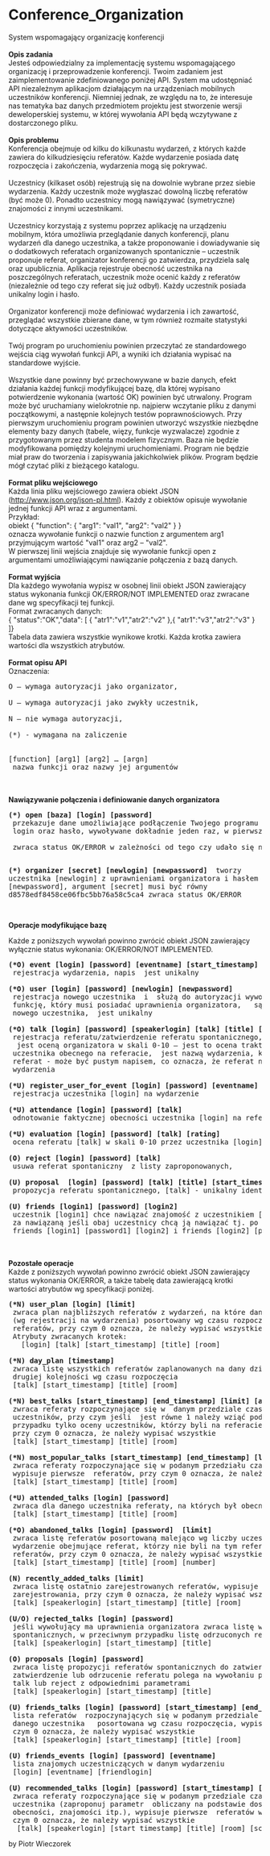 # Conference_Organization
System wspomagający organizację konferencji
<br>
<br>
<b>Opis zadania</b> <br>
Jesteś odpowiedzialny za implementację systemu wspomagającego organizację i przeprowadzenie konferencji. Twoim zadaniem jest zaimplementowanie zdefiniowanego poniżej API.
System ma udostępniać API niezależnym aplikacjom działającym na urządzeniach mobilnych uczestników konferencji. Niemniej jednak, ze względu na to, że interesuje nas tematyka baz danych przedmiotem projektu jest stworzenie wersji deweloperskiej systemu, w której wywołania API będą wczytywane z dostarczonego pliku.
<br>
<br>
<b>Opis problemu</b><br>
Konferencja obejmuje od kilku do kilkunastu wydarzeń, z których każde zawiera do kilkudziesięciu referatów. Każde wydarzenie posiada datę rozpoczęcia i zakończenia, wydarzenia mogą się pokrywać.
<br>
<br>
Uczestnicy (kilkaset osób) rejestrują się na dowolnie wybrane przez siebie wydarzenia. Każdy uczestnik może wygłaszać dowolną liczbę referatów (być może 0). Ponadto uczestnicy mogą nawiązywać (symetryczne) znajomości z innymi uczestnikami.
<br>
<br>
Uczestnicy korzystają z systemu poprzez aplikację na urządzeniu mobilnym, która umożliwia przeglądanie danych konferencji, planu wydarzeń dla danego uczestnika, a także proponowanie i dowiadywanie się o dodatkowych referatach organizowanych spontanicznie – uczestnik proponuje referat, organizator konferencji go zatwierdza, przydziela salę oraz upublicznia. Aplikacja rejestruje obecność uczestnika na poszczególnych referatach, uczestnik może ocenić każdy z referatów (niezależnie od tego czy referat się już odbył). Każdy uczestnik posiada unikalny login i hasło.
<br>
<br>
Organizator konferencji może definiować wydarzenia i ich zawartość, przeglądać wszystkie zbierane dane, w tym również rozmaite statystyki dotyczące aktywności uczestników.
<br>
<br>
Twój program po uruchomieniu powinien przeczytać ze standardowego wejścia ciąg wywołań funkcji API, a wyniki ich działania wypisać na standardowe wyjście.
<br>
<br>
Wszystkie dane powinny być przechowywane w bazie danych, efekt działania każdej funkcji modyfikującej bazę, dla której wypisano potwierdzenie wykonania (wartość OK) powinien być utrwalony. Program może być uruchamiany wielokrotnie np. najpierw wczytanie pliku z danymi początkowymi, a następnie kolejnych testów poprawnościowych. Przy pierwszym uruchomieniu program powinien utworzyć wszystkie niezbędne elementy bazy danych (tabele, więzy, funkcje wyzwalacze) zgodnie z przygotowanym przez studenta modelem fizycznym. Baza nie będzie modyfikowana pomiędzy kolejnymi uruchomieniami. Program nie będzie miał praw do  tworzenia i zapisywania jakichkolwiek plików. Program będzie mógł czytać pliki z bieżącego katalogu.
<br>
<br>
<b>Format pliku wejściowego</b>
<br>
Każda linia pliku wejściowego zawiera obiekt JSON (http://www.json.org/json-pl.html). Każdy z obiektów opisuje wywołanie jednej funkcji API wraz z argumentami.
<br>
Przykład: <br>
obiekt { "function": { "arg1": "val1", "arg2": "val2" } } <br> oznacza wywołanie funkcji o nazwie function z argumentem arg1 przyjmującym wartość "val1" oraz arg2 – "val2".
<br>
W pierwszej linii wejścia znajduje się wywołanie funkcji open z argumentami umożliwiającymi nawiązanie połączenia z bazą danych.
<br>
<br>
<b>Format wyjścia</b>
<br>
Dla każdego wywołania wypisz w osobnej linii obiekt JSON zawierający status wykonania funkcji OK/ERROR/NOT IMPLEMENTED oraz zwracane dane wg specyfikacji tej funkcji.
<br>
Format zwracanych danych:
<br>
{ "status":"OK","data": [ { "atr1":"v1","atr2":"v2" },{ "atr1":"v3","atr2":"v3" } ]} <br>
Tabela data zawiera wszystkie wynikowe krotki. Każda krotka zawiera wartości dla wszystkich atrybutów.
<br> <br>
<b>Format opisu API</b>
<br>
Oznaczenia:
<br>
<pre>
O – wymaga autoryzacji jako organizator, <br>
U – wymaga autoryzacji jako zwykły uczestnik,<br>
N – nie wymaga autoryzacji, <br>
(*) - wymagana na zaliczenie <br>

[function] [arg1] [arg2] … [argn] 
 nazwa funkcji oraz nazwy jej argumentów
</pre>
<br>
<br>
<b>Nawiązywanie połączenia i definiowanie danych organizatora</b>
<br>
<pre>
<b>(*) open [baza] [login] [password]</b>
 przekazuje dane umożliwiające podłączenie Twojego programu do bazy - nazwę bazy, 
 login oraz hasło, wywoływane dokładnie jeden raz, w pierwszej linii wejścia<br>
 zwraca status OK/ERROR w zależności od tego czy udało się nawiązać połączenie z bazą

<b>(*) organizer [secret] [newlogin] [newpassword] </b>
 tworzy uczestnika [newlogin] z uprawnieniami organizatora i hasłem [newpassword], 
 argument [secret] musi być równy d8578edf8458ce06fbc5bb76a58c5ca4 
 zwraca status OK/ERROR 

</pre>
</b>
</b>
<b>Operacje modyfikujące bazę</b>

Każde z poniższych wywołań powinno zwrócić obiekt JSON zawierający wyłącznie status wykonania: OK/ERROR/NOT IMPLEMENTED.
</b>
<pre>
<b>(*O) event [login] [password] [eventname] [start_timestamp] [end_timestamp] </b> 
 rejestracja wydarzenia, napis <eventname> jest unikalny

<b>(*O) user [login] [password] [newlogin] [newpassword] </b> 
 rejestracja nowego uczestnika <login> i <password> służą do autoryzacji wywołującego 
 funkcję, który musi posiadać uprawnienia organizatora, <newlogin> <newpassword> są danymi 
 nowego uczestnika, <newlogin> jest unikalny

<b>(*O) talk [login] [password] [speakerlogin] [talk] [title] [start_timestamp] [room] [initial_evaluation] [eventname] </b> 
 rejestracja referatu/zatwierdzenie referatu spontanicznego, <talk> jest unikalnym identyfikatorem referatu,
 <initial_evaluation> jest oceną organizatora w skali 0-10 – jest to ocena traktowana tak samo jak ocena
 uczestnika obecnego na referacie, <eventname> jest nazwą wydarzenia, którego częścią jest dany 
 referat - może być pustym napisem, co oznacza, że referat nie jest przydzielony do jakiegokolwiek 
 wydarzenia

<b>(*U) register_user_for_event [login] [password] [eventname] </b> 
 rejestracja uczestnika [login] na wydarzenie <eventname>

<b>(*U) attendance [login] [password] [talk] </b>
 odnotowanie faktycznej obecności uczestnika [login] na referacie [talk]

<b>(*U) evaluation [login] [password] [talk] [rating] </b>
 ocena referatu [talk] w skali 0-10 przez uczestnika [login]

<b>(O) reject [login] [password] [talk] </b>
 usuwa referat spontaniczny <talk> z listy zaproponowanych,

<b>(U) proposal  [login] [password] [talk] [title] [start_timestamp] </b>
 propozycja referatu spontanicznego, [talk] - unikalny identyfikator referatu

<b>(U) friends [login1] [password] [login2] </b>
 uczestnik [login1] chce nawiązać znajomość z uczestnikiem [login2], znajomość uznajemy 
 za nawiązaną jeśli obaj uczestnicy chcą ją nawiązać tj. po wywołaniach 
 friends [login1] [password1] [login2] i friends [login2] [password2] [login1]
</pre>
<br>
<br>
<b>Pozostałe operacje</b>
<br>
Każde z poniższych wywołań powinno zwrócić obiekt JSON zawierający status wykonania OK/ERROR, a także tabelę data zawierającą krotki wartości atrybutów wg specyfikacji poniżej.


<pre>
<b>(*N) user_plan [login] [limit] </b>
 zwraca plan najbliższych referatów z wydarzeń, na które dany uczestnik jest zapisany 
 (wg rejestracji na wydarzenia) posortowany wg czasu rozpoczęcia, wypisuje pierwsze <limit> 
 referatów, przy czym 0 oznacza, że należy wypisać wszystkie
 Atrybuty zwracanych krotek: 
   [login] [talk] [start_timestamp] [title] [room]

<b>(*N) day_plan [timestamp] </b>
 zwraca listę wszystkich referatów zaplanowanych na dany dzień posortowaną rosnąco wg sal, w 
 drugiej kolejności wg czasu rozpoczęcia
 [talk] [start_timestamp] [title] [room]

<b>(*N) best_talks [start_timestamp] [end_timestamp] [limit] [all] </b> 
 zwraca referaty rozpoczynające się w  danym przedziale czasowym posortowane malejąco wg średniej oceny 
 uczestników, przy czym jeśli <all> jest równe 1 należy wziąć pod uwagę wszystkie oceny, w przeciwnym 
 przypadku tylko oceny uczestników, którzy byli na referacie obecni, wypisuje pierwsze <limit> referatów,
 przy czym 0 oznacza, że należy wypisać wszystkie
 [talk] [start_timestamp] [title] [room]

<b>(*N) most_popular_talks [start_timestamp] [end_timestamp] [limit] </b>
 zwraca referaty rozpoczynające się w podanym przedziału czasowego posortowane malejąco wg obecności, 
 wypisuje pierwsze <limit> referatów, przy czym 0 oznacza, że należy wypisać wszystkie
 [talk] [start_timestamp] [title] [room]

<b>(*U) attended_talks [login] [password]</b> 
 zwraca dla danego uczestnika referaty, na których był obecny 
 [talk] [start_timestamp] [title] [room]

<b>(*O) abandoned_talks [login] [password]  [limit] </b>
 zwraca listę referatów posortowaną malejąco wg liczby uczestników <number> zarejestrowanych na 
 wydarzenie obejmujące referat, którzy nie byli na tym referacie obecni, wypisuje pierwsze <limit> 
 referatów, przy czym 0 oznacza, że należy wypisać wszystkie
 [talk] [start_timestamp] [title] [room] [number]

<b>(N) recently_added_talks [limit] </b>
 zwraca listę ostatnio zarejestrowanych referatów, wypisuje ostatnie <limit> referatów wg daty 
 zarejestrowania, przy czym 0 oznacza, że należy wypisać wszystkie
 [talk] [speakerlogin] [start_timestamp] [title] [room]

<b>(U/O) rejected_talks [login] [password] </b>
 jeśli wywołujący ma uprawnienia organizatora zwraca listę wszystkich odrzuconych referatów 
 spontanicznych, w przeciwnym przypadku listę odrzuconych referatów wywołującego ją uczestnika 
 [talk] [speakerlogin] [start_timestamp] [title]

<b>(O) proposals [login] [password] </b> 
 zwraca listę propozycji referatów spontanicznych do zatwierdzenia lub odrzucenia, 
 zatwierdzenie lub odrzucenie referatu polega na wywołaniu przez organizatora funkcji 
 talk lub reject z odpowiednimi parametrami
 [talk] [speakerlogin] [start_timestamp] [title]

<b>(U) friends_talks [login] [password] [start_timestamp] [end_timestamp] [limit]</b> 
 lista referatów  rozpoczynających się w podanym przedziale czasowym wygłaszanych przez znajomych 
 danego uczestnika   posortowana wg czasu rozpoczęcia, wypisuje pierwsze <limit> referatów, przy 
 czym 0 oznacza, że należy wypisać wszystkie
 [talk] [speakerlogin] [start_timestamp] [title] [room]

<b>(U) friends_events [login] [password] [eventname]</b> 
 lista znajomych uczestniczących w danym wydarzeniu
 [login] [eventname] [friendlogin] 

<b>(U) recommended_talks [login] [password] [start_timestamp] [end_timestamp] [limit] </b>
 zwraca referaty rozpoczynające się w podanym przedziale czasowym, które mogą zainteresować danego 
 uczestnika (zaproponuj parametr <score> obliczany na podstawie dostępnych danych – ocen, 
 obecności, znajomości itp.), wypisuje pierwsze <limit> referatów wg nalepszego <score>, przy 
 czym 0 oznacza, że należy wypisać wszystkie
  [talk] [speakerlogin] [start_timestamp] [title] [room] [score
</pre>

by Piotr Wieczorek
